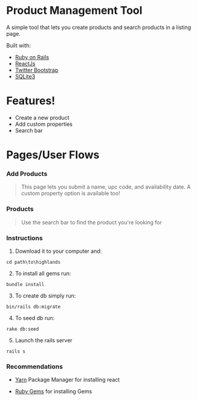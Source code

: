 # Product Management Tool

A simple tool that lets you create products and search products in a listing page.

Built with:

* [Ruby on Rails]
* [ReactJs] 
* [Twitter Bootstrap] 
* [SQLite3] 


# Features!

  - Create a new product
  - Add custom properties
  - Search bar




# Pages/User Flows
### Add Products
 
> This page lets you submit a name, upc code, and availability date. A custom property option is available too!

### Products

 > Use the search bar to find the product you're looking for


### Instructions

1. Download it to your computer and: 
```
cd path\to\highlands
```
2. To install all gems run:
  ```
  bundle install
  ```
3. To create db simply run:
  ```
  bin/rails db:migrate
  ```
4. To seed db run:
  ```
  rake db:seed
  ```
5. Launch the rails server 
```
rails s
```

### Recommendations

* [Yarn] Package Manager for installing react

* [Ruby Gems] for installing Gems





   [Ruby on Rails]: <https://gorails.com/setup/osx/11.0-big-sur>
   [Twitter Bootstrap]: <http://twitter.github.com/bootstrap/>
   [SQLite3]: <https://www.sqlite.org/download.html>
   [ReactJS]: <https://yarnpkg.com/package/react>
   [Yarn]: <https://yarnpkg.com/package/react>
   [Ruby Gems]: <https://rubygems.org/>

